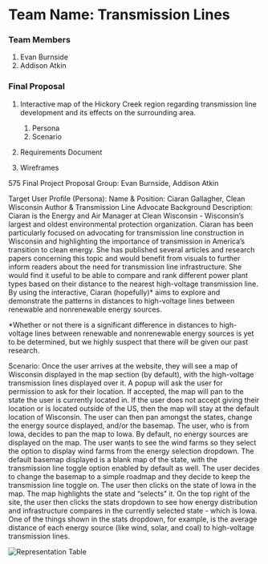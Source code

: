 # Team Name: Transmission Lines

### Team Members
1. Evan Burnside
2. Addison Atkin

### Final Proposal
1. Interactive map of the Hickory Creek region regarding transmission line development and its effects on the surrounding area.
    1. Persona
    2. Scenario
2. Requirements Document

3. Wireframes

575 Final Project Proposal
Group: Evan Burnside, Addison Atkin

Target User Profile (Persona):
Name & Position: Ciaran Gallagher, Clean Wisconsin Author & Transmission Line Advocate
Background Description: Ciaran is the Energy and Air Manager at Clean Wisconsin - Wisconsin’s largest and oldest environmental protection organization. Ciaran has been particularly focused on advocating for transmission line construction in Wisconsin and highlighting the importance of transmission in America’s transition to clean energy. She has published several articles and research papers concerning this topic and would benefit from visuals to further inform readers about the need for transmission line infrastructure. She would find it useful to be able to compare and rank different power plant types based on their distance to the nearest high-voltage transmission line. By using the interactive, Ciaran (hopefully)* aims to explore and demonstrate the patterns in distances to high-voltage lines between renewable and nonrenewable energy sources. 

*Whether or not there is a significant difference in distances to high-voltage lines between renewable and nonrenewable energy sources is yet to be determined, but we highly suspect that there will be given our past research.


Scenario: Once the user arrives at the website, they will see a map of Wisconsin displayed in the map section (by default), with the high-voltage transmission lines displayed over it. A popup will ask the user for permission to ask for their location. If accepted, the map will pan to the state the user is currently located in. If the user does not accept giving their location or is located outside of the US, then the map will stay at the default location of Wisconsin. The user can then pan amongst the states, change the energy source displayed, and/or the basemap.  The user, who is from Iowa, decides to pan the map to Iowa. By default, no energy sources are displayed on the map. The user wants to see the wind farms so they select the option to display wind farms from the energy selection dropdown. The default basemap displayed is a blank map of the state, with the transmission line toggle option enabled by default as well. The user decides to change the basemap to a simple roadmap and they decide to keep the transmission line toggle on. The user then clicks on the state of Iowa in the map. The map highlights the state and “selects” it. On the top right of the site, the user then clicks the stats dropdown to see how energy distribution and infrastructure compares in the currently selected state - which is Iowa. One of the things shown in the stats dropdown, for example, is the average distance of each energy source (like wind, solar, and coal) to high-voltage transmission lines.

![Representation Table](https://github.com/ejburn01/2024_575FinalProject/img/Representation_Table.png?raw=true)






